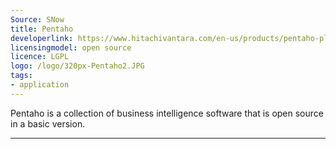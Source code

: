 ```yaml
---
Source: SNow
title: Pentaho
developerlink: https://www.hitachivantara.com/en-us/products/pentaho-plus-platform/data-integration-analytics/pentaho-community-edition.html
licensingmodel: open source
licence: LGPL
logo: /logo/320px-Pentaho2.JPG
tags:
- application
---
```

Pentaho is a collection of business intelligence software that is open source in a basic version. 

---

